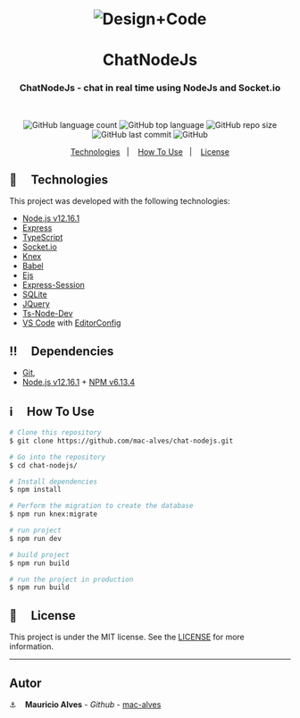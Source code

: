 <h1 align="center">
  <img alt="Design+Code" wi src="https://res.cloudinary.com/dpf7e7tpc/image/upload/v1592875130/projetos/chatnode_sat1zi.gif" />
</h1>

<h1 align="center">
  ChatNodeJs
</h1>
<h3 align="center">ChatNodeJs - chat in real time using NodeJs and Socket.io</h3>
<br/>
<p align="center">

  <img alt="GitHub language count" src="https://img.shields.io/github/languages/count/mac-alves/chat-nodejs">

  <img alt="GitHub top language" src="https://img.shields.io/github/languages/top/mac-alves/chat-nodejs">

  <img alt="GitHub repo size" src="https://img.shields.io/github/repo-size/mac-alves/chat-nodejs">

  <img alt="GitHub last commit" src="https://img.shields.io/github/last-commit/mac-alves/chat-nodejs">

  <img alt="GitHub" src="https://img.shields.io/github/license/mac-alves/chat-nodejs">
</p>

<p align="center">
  <a href="#rocket-technologies">Technologies</a>&nbsp;&nbsp;&nbsp;|&nbsp;&nbsp;&nbsp;
  <a href="#information_source-how-to-use">How To Use</a>&nbsp;&nbsp;&nbsp;|&nbsp;&nbsp;&nbsp;
  <a href="#memo-license">License</a>
</p>

## :rocket: &nbsp;&nbsp;&nbsp; Technologies

This project was developed with the following technologies:


-  [Node.js v12.16.1][nodejs]
-  [Express](https://expressjs.com/pt-br/)
-  [TypeScript](https://www.typescriptlang.org/)
-  [Socket.io](https://socket.io/)
-  [Knex](http://knexjs.org/)
-  [Babel](https://babeljs.io/)
-  [Ejs](https://ejs.co/)
-  [Express-Session](https://github.com/expressjs/session)
-  [SQLite](https://www.sqlite.org/index.html)
-  [JQuery](https://jquery.com/)
-  [Ts-Node-Dev](https://github.com/whitecolor/ts-node-dev)
-  [VS Code][vc] with [EditorConfig][vceditconfig]

## :bangbang: &nbsp;&nbsp;&nbsp; Dependencies
- [Git](https://git-scm.com),
- [Node.js v12.16.1][nodejs] + [NPM v6.13.4][npm]

## :information_source: &nbsp;&nbsp;&nbsp; How To Use

```bash
# Clone this repository
$ git clone https://github.com/mac-alves/chat-nodejs.git

# Go into the repository
$ cd chat-nodejs/

# Install dependencies
$ npm install

# Perform the migration to create the database
$ npm run knex:migrate 

# run project
$ npm run dev

# build project
$ npm run build

# run the project in production
$ npm run build
```

## :memo: &nbsp;&nbsp;&nbsp; License
This project is under the MIT license. See the [LICENSE](https://github.com/mac-alves/chat-nodejs/blob/master/LICENSE) for more information.

---

## Autor

:anchor: &nbsp;&nbsp; **Mauricio Alves** - *Github* - [mac-alves](https://github.com/mac-alves)


[nodejs]: https://nodejs.org/
[npm]: https://www.npmjs.com/
[vc]: https://code.visualstudio.com/
[vceditconfig]: https://marketplace.visualstudio.com/items?itemName=EditorConfig.EditorConfig
[vceslint]: https://marketplace.visualstudio.com/items?itemName=dbaeumer.vscode-eslint
